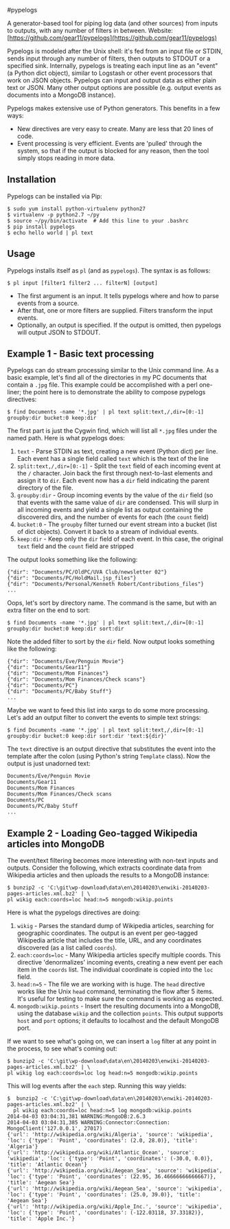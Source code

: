 #pypelogs

A generator-based tool for piping log data (and other sources) from inputs to outputs,
with any number of filters in between. Website: [https://github.com/gear11/pypelogs](https://github.com/gear11/pypelogs)

Pypelogs is modeled after the Unix shell: it's fed from an input file or STDIN, sends input through any number
of filters, then outputs to STDOUT or a specified sink. Internally, pypelogs is treating each input line
as an "event" (a Python dict object), similar to Logstash or other event processors that work on JSON objects.
Pypelogs can input and output data as either plain text or JSON.  Many other output options are possible
(e.g. output events as documents into a MongoDB instance).

Pypelogs makes extensive use of Python generators.  This benefits in a few ways:
* New directives are very easy to create.  Many are less that 20 lines of code.
* Event processing is very efficient.  Events are 'pulled' through the system, so that if the
output is blocked for any reason, then the tool simply stops reading in more data.

## Installation

Pypelogs can be installed via Pip:

    $ sudo yum install python-virtualenv python27
    $ virtualenv -p python2.7 ~/py
    $ source ~/py/bin/activate  # Add this line to your .bashrc
    $ pip install pypelogs
    $ echo hello world | pl text

## Usage

Pypelogs installs itself as `pl` (and as `pypelogs`).  The syntax is as follows:

    $ pl input [filter1 filter2 ... filterN] [output]

* The first argument is an input.  It tells pypelogs where and how to parse events from a source.
* After that, one or more filters are supplied.  Filters transform the input events.
* Optionally, an output is specified.  If the output is omitted, then pypelogs will output JSON to STDOUT.

## Example 1 - Basic text processing

Pypelogs can do stream processing similar to the Unix command line.
As a basic example, let's find all of the directories in my PC documents that contain a `.jpg` file.
This example could be accomplished with a perl one-liner; the point here is to demonstrate the
ability to compose pypelogs directives:

    $ find Documents -name '*.jpg' | pl text split:text,/,dir=[0:-1] groupby:dir bucket:0 keep:dir

The first part is just the Cygwin find, which will list all `*.jpg` files under the named path.  Here is
what pypelogs does:

1. `text` - Parse STDIN as text, creating a new event (Python dict) per line.  Each event has a single field
   called `text` which is the text of the line
1. `split:text,/,dir=[0:-1]` - Split the `text` field of each incoming event at the `/` character.  Join back
   the first through next-to-last elements and assign it to `dir`.  Each event now has a `dir` field indicating
   the parent directory of the file.
1. `groupby:dir` - Group incoming events by the value of the `dir` field (so that events with the same value
   of `dir` are condensed.  This will slurp in all incoming events and yield a single list as output containing
   the discovered dirs, and the number of events for each (the `count` field)
1. `bucket:0` - The `groupby` filter turned our event stream into a bucket (list of dict objects).  Convert
   it back to a stream of individual events.
1. `keep:dir` - Keep only the `dir` field of each event.  In this case, the original `text` field and the `count`
   field are stripped

The output looks something like the following:

    {"dir": "Documents/PC/OldPC/UVA Club/newsletter 02"}
    {"dir": "Documents/PC/HoldMail.jsp_files"}
    {"dir": "Documents/Personal/Kenneth Robert/Contributions_files"}
    ...

Oops, let's sort by directory name.  The command is the same, but with an extra filter on the end to sort:

    $ find Documents -name '*.jpg' | pl text split:text,/,dir=[0:-1] groupby:dir bucket:0 keep:dir sort:dir

Note the added filter to sort by the `dir` field.  Now output looks something like the following:

    {"dir": "Documents/Eve/Penguin Movie"}
    {"dir": "Documents/Gear11"}
    {"dir": "Documents/Mom Finances"}
    {"dir": "Documents/Mom Finances/Check scans"}
    {"dir": "Documents/PC"}
    {"dir": "Documents/PC/Baby Stuff"}
    ...

Maybe we want to feed this list into xargs to do some more processing.  Let's add an output filter to convert
the events to simple text strings:

    $ find Documents -name '*.jpg' | pl text split:text,/,dir=[0:-1] groupby:dir bucket:0 keep:dir sort:dir 'text:${dir}'

The `text` directive is an output directive that substitutes the event into the template after the colon (using
Python's string `Template` class).  Now the output is just unadorned text:

    Documents/Eve/Penguin Movie
    Documents/Gear11
    Documents/Mom Finances
    Documents/Mom Finances/Check scans
    Documents/PC
    Documents/PC/Baby Stuff
    ...

## Example 2 - Loading Geo-tagged Wikipedia articles into MongoDB

The event/text filtering becomes more interesting with non-text inputs and outputs.  Consider the following,
which extracts coordinate data from Wikipedia articles and then uploads the results to a MongoDB instance:

    $ bunzip2 -c 'C:\git\wp-download\data\en\20140203\enwiki-20140203-pages-articles.xml.bz2' | \
    pl wikig each:coords=loc head:n=5 mongodb:wikip.points

Here is what the pypelogs directives are doing:

1. `wikig` - Parses the standard dump of Wikipedia articles, searching for geographic coordinates.  The output is an event
   per geo-tagged Wikipedia article that includes the title, URL, and any coordinates discovered (as a list called `coords`).
1. `each:coords=loc` - Many Wikipedia articles specify multiple coords.  This directive 'denormalizes' incoming
   events, creating a new event per each item in the `coords` list.  The individual coordinate is copied into the `loc` field.
1. `head:n=5` - The file we are working with is huge.  The `head` directive works like the Unix `head` command,
   terminating the flow after 5 items.  It's useful for testing to make sure the command is working as expected.
1. `mongodb:wikip.points` - Insert the resulting documents into a MongoDB, using the database `wikip` and the
   collection `points`.  This output supports `host` and `port` options; it defaults to localhost and the default
   MongoDB port.

If we want to see what's going on, we can insert a `log` filter at any point in the process, to see what's
coming out:

    $ bunzip2 -c 'C:\git\wp-download\data\en\20140203\enwiki-20140203-pages-articles.xml.bz2' | \
    pl wikig log each:coords=loc log head:n=5 mongodb:wikip.points

This will log events after the `each` step.  Running this way yields:

    $  bunzip2 -c 'C:\git\wp-download\data\en\20140203\enwiki-20140203-pages-articles.xml.bz2' | \
      pl wikig each:coords=loc head:n=5 log mongodb:wikip.points
    2014-04-03 03:04:31,381 WARNING:MongoDB:2.6.3
    2014-04-03 03:04:31,385 WARNING:Connector:Connection: MongoClient('127.0.0.1', 27017)
    {'url': 'http://wikipedia.org/wiki/Algeria', 'source': 'wikipedia', 'loc': {'type': 'Point', 'coordinates': (2.0, 28.0)}, 'title': 'Algeria'}
    {'url': 'http://wikipedia.org/wiki/Atlantic_Ocean', 'source': 'wikipedia', 'loc': {'type': 'Point', 'coordinates': (-30.0, 0.0)}, 'title': 'Atlantic Ocean'}
    {'url': 'http://wikipedia.org/wiki/Aegean_Sea', 'source': 'wikipedia', 'loc': {'type': 'Point', 'coordinates': (22.95, 36.46666666666667)}, 'title': 'Aegean Sea'}
    {'url': 'http://wikipedia.org/wiki/Aegean_Sea', 'source': 'wikipedia', 'loc': {'type': 'Point', 'coordinates': (25.0, 39.0)}, 'title': 'Aegean Sea'}
    {'url': 'http://wikipedia.org/wiki/Apple_Inc.', 'source': 'wikipedia', 'loc': {'type': 'Point', 'coordinates': (-122.03118, 37.33182)}, 'title': 'Apple Inc.'}


